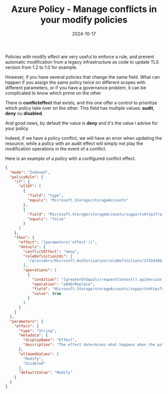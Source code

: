 ﻿---
layout: post
title: Azure Policy - Manage conflicts in your modify policies
date: 2024-10-17
categories: [ "Azure", "Policy" ]
githubcommentIdtoreplace: 
---

Policies with modify effect are very useful to enforce a rule, and prevent automatic modification from a legacy infrastructure as code to update TLS version from 1.2 to 1.0 for example.

However, if you have several policies that change the same field. What can happen if you assign the same policy twice on different scopes with different parameters, or if you have a governance problem, it can be complicated to know which prime on the other

There is __conflicteffect__ that exists, and this one offer a control to prioritize which policy take over on the other. This field has multiple values: __audit__, __deny__ ou __disabled__.

And good news, by default the value is __deny__ and it's the value i advise for your policy.

Indeed, if we have a policy conflict, we will have an error when updating the resource, while a policy with an audit effect will simply not play the modification operations in the event of a conflict.

Here is an example of a policy with a configured conflict effect.

```json
{
  "mode": "Indexed",
  "policyRule": {
    "if": {
      "allOf": [
        {
          "field": "type",
          "equals": "Microsoft.Storage/storageAccounts"
        },
        {
          "field": "Microsoft.Storage/storageAccounts/supportsHttpsTrafficOnly",
          "equals": "false"
        }
      ]
    },
    "then": {
      "effect": "[parameters('effect')]",
      "details": {
        "conflictEffect": "deny",
        "roleDefinitionIds": [
          "/providers/Microsoft.Authorization/roleDefinitions/17d1049b-9a84-46fb-8f53-869881c3d3ab"
        ],
        "operations": [
          {
            "condition": "[greaterOrEquals(requestContext().apiVersion, '2019-04-01')]",
            "operation": "addOrReplace",
            "field": "Microsoft.Storage/storageAccounts/supportsHttpsTrafficOnly",
            "value": true
          }
        ]
      }
    }
  },
  "parameters": {
    "effect": {
      "type": "String",
      "metadata": {
        "displayName": "Effect",
        "description": "The effect determines what happens when the policy rule is evaluated to match"
      },
      "allowedValues": [
        "Modify",
        "Disabled"
      ],
      "defaultValue": "Modify"
    }
  }
}
```
